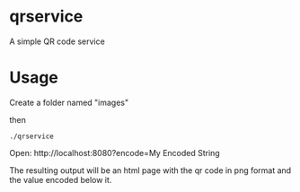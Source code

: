 # qrservice
A simple QR code service

# Usage
Create a folder named "images"

then

```
./qrservice
```

Open: http://localhost:8080?encode=My Encoded String

The resulting output will be an html page with the qr code in png format and the value encoded below it.

